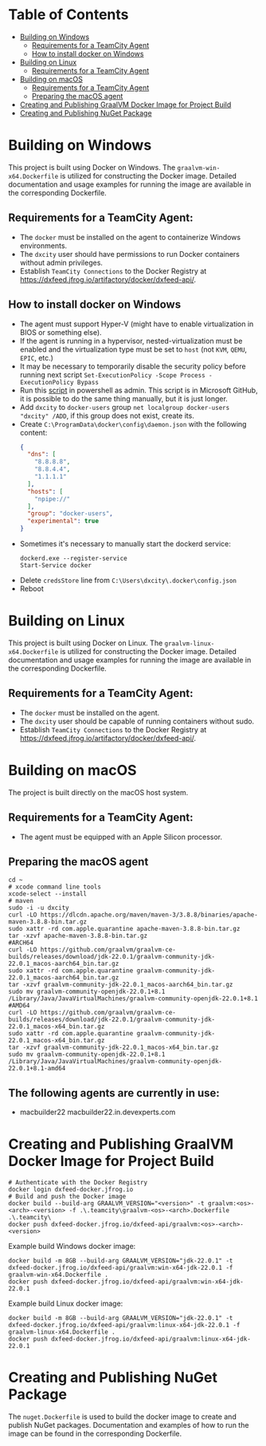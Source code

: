 # Table of Contents

- [Building on Windows](#building-on-windows)
  * [Requirements for a TeamCity Agent](#requirements-for-a-teamcity-agent)
  * [How to install docker on Windows](#how-to-install-docker-on-windows)
- [Building on Linux](#building-on-linux)
  * [Requirements for a TeamCity Agent](#requirements-for-a-teamcity-agent-1)
- [Building on macOS](#building-on-macos)
  * [Requirements for a TeamCity Agent](#requirements-for-a-teamcity-agent-2)
  * [Preparing the macOS agent](#preparing-the-macos-agent)
- [Creating and Publishing GraalVM Docker Image for Project Build](#creating-and-publishing-graalvm-docker-image-for-project-build)
- [Creating and Publishing NuGet Package](#creating-and-publishing-nuget-package)

# Building on Windows

This project is built using Docker on Windows. The `graalvm-win-x64.Dockerfile` is utilized for
constructing the Docker image. Detailed documentation and usage examples for running the image are
available in the corresponding Dockerfile.

## Requirements for a TeamCity Agent:

- The `docker` must be installed on the agent to containerize Windows environments.
- The `dxcity` user should have permissions to run Docker containers without admin privileges.
- Establish `TeamCity Connections` to the Docker Registry
  at https://dxfeed.jfrog.io/artifactory/docker/dxfeed-api/.

## How to install docker on Windows

* The agent must support Hyper-V (might have to enable virtualization in BIOS or something else).
* If the agent is running in a hypervisor, nested-virtualization must be enabled and the
  virtualization type must be set to `host` (not `KVM`, `QEMU`, `EPIC`, etc.)
* It may be necessary to temporarily disable the security policy before running next
  script `Set-ExecutionPolicy -Scope Process -ExecutionPolicy Bypass`
* Run this
  [script](https://github.com/microsoft/Windows-Containers/blob/Main/helpful_tools/Install-DockerCE/install-docker-ce.ps1)
  in powershell as admin. This script is in Microsoft GitHub, it is possible to do the same thing
  manually, but it is just longer.
* Add `dxcity` to `docker-users` group `net localgroup docker-users "dxcity" /ADD`, if this group
  does not exist, create its.
* Create `C:\ProgramData\docker\config\daemon.json` with the following content:
  ```json
  {
    "dns": [
      "8.8.8.8",
      "8.8.4.4",
      "1.1.1.1"
    ],
    "hosts": [
      "npipe://"
    ],
    "group": "docker-users",
    "experimental": true
  }
  ```
* Sometimes it's necessary to manually start the dockerd service:
  ```shell
  dockerd.exe --register-service
  Start-Service docker
  ```
* Delete `credsStore` line from `C:\Users\dxcity\.docker\config.json`
* Reboot

# Building on Linux

This project is built using Docker on Linux. The `graalvm-linux-x64.Dockerfile` is utilized for
constructing the Docker image. Detailed documentation and usage examples for running the image are
available in the corresponding Dockerfile.

## Requirements for a TeamCity Agent:

- The `docker` must be installed on the agent.
- The `dxcity` user should be capable of running containers without sudo.
- Establish `TeamCity Connections` to the Docker Registry
  at https://dxfeed.jfrog.io/artifactory/docker/dxfeed-api/.

# Building on macOS

The project is built directly on the macOS host system.

## Requirements for a TeamCity Agent:

* The agent must be equipped with an Apple Silicon processor.

## Preparing the macOS agent

```shell
cd ~
# xcode command line tools
xcode-select --install
# maven
sudo -i -u dxcity
curl -LO https://dlcdn.apache.org/maven/maven-3/3.8.8/binaries/apache-maven-3.8.8-bin.tar.gz
sudo xattr -rd com.apple.quarantine apache-maven-3.8.8-bin.tar.gz
tar -xzvf apache-maven-3.8.8-bin.tar.gz
#ARCH64
curl -LO https://github.com/graalvm/graalvm-ce-builds/releases/download/jdk-22.0.1/graalvm-community-jdk-22.0.1_macos-aarch64_bin.tar.gz
sudo xattr -rd com.apple.quarantine graalvm-community-jdk-22.0.1_macos-aarch64_bin.tar.gz
tar -xzvf graalvm-community-jdk-22.0.1_macos-aarch64_bin.tar.gz
sudo mv graalvm-community-openjdk-22.0.1+8.1 /Library/Java/JavaVirtualMachines/graalvm-community-openjdk-22.0.1+8.1
#AMD64
curl -LO https://github.com/graalvm/graalvm-ce-builds/releases/download/jdk-22.0.1/graalvm-community-jdk-22.0.1_macos-x64_bin.tar.gz
sudo xattr -rd com.apple.quarantine graalvm-community-jdk-22.0.1_macos-x64_bin.tar.gz
tar -xzvf graalvm-community-jdk-22.0.1_macos-x64_bin.tar.gz
sudo mv graalvm-community-openjdk-22.0.1+8.1 /Library/Java/JavaVirtualMachines/graalvm-community-openjdk-22.0.1+8.1-amd64
```

## The following agents are currently in use:

* macbuilder22 macbuilder22.in.devexperts.com

# Creating and Publishing GraalVM Docker Image for Project Build

```shell
# Authenticate with the Docker Registry
docker login dxfeed-docker.jfrog.io
# Build and push the Docker image
docker build --build-arg GRAALVM_VERSION="<version>" -t graalvm:<os>-<arch>-<version> -f .\.teamcity\graalvm-<os>-<arch>.Dockerfile .\.teamcity\
docker push dxfeed-docker.jfrog.io/dxfeed-api/graalvm:<os>-<arch>-<version>
```

Example build Windows docker image:
```shell
docker build -m 8GB --build-arg GRAALVM_VERSION="jdk-22.0.1" -t dxfeed-docker.jfrog.io/dxfeed-api/graalvm:win-x64-jdk-22.0.1 -f graalvm-win-x64.Dockerfile .
docker push dxfeed-docker.jfrog.io/dxfeed-api/graalvm:win-x64-jdk-22.0.1
```

Example build Linux docker image:
```shell
docker build -m 8GB --build-arg GRAALVM_VERSION="jdk-22.0.1" -t dxfeed-docker.jfrog.io/dxfeed-api/graalvm:linux-x64-jdk-22.0.1 -f graalvm-linux-x64.Dockerfile .
docker push dxfeed-docker.jfrog.io/dxfeed-api/graalvm:linux-x64-jdk-22.0.1
```

# Creating and Publishing NuGet Package

The `nuget.Dockerfile` is used to build the docker image to create and publish NuGet packages.
Documentation and examples of how to run the image can be found in the corresponding Dockerfile.
